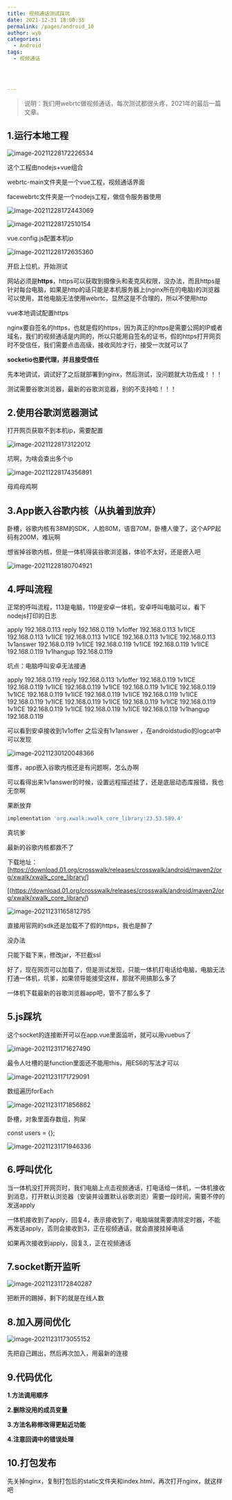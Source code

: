```yaml
---
title: 视频通话测试踩坑
date: 2021-12-31 18:00:35
permalink: /pages/android_10
author: wyb
categories:
  - Android
tags:
  - 视频通话




---
```


> 说明：我们用webrtc做视频通话，每次测试都很头疼，2021年的最后一篇文章。

## 1.运行本地工程

![image-20211228172226534](https://cdn.jsdelivr.net/gh/wyba/image_store/blog/image-20211228172226534.png)

这个工程由nodejs+vue组合

webrtc-main文件夹是一个vue工程，视频通话界面

facewebrtc文件夹是一个nodejs工程，做信令服务器使用

![image-20211228172443069](https://cdn.jsdelivr.net/gh/wyba/image_store/blog/image-20211228172443069.png)

![image-20211228172510154](https://cdn.jsdelivr.net/gh/wyba/image_store/blog/image-20211228172510154.png)

vue.config.js配置本机ip

![image-20211228172635360](https://cdn.jsdelivr.net/gh/wyba/image_store/blog/image-20211228172635360.png)

开启上位机，开始测试

网站必须是**https**，https可以获取到摄像头和麦克风权限，没办法，而且https是针对每台电脑，如果是http的话只能是本机服务器上(nginx所在的电脑)的浏览器可以使用，其他电脑无法使用webrtc，显然这是不合理的，所以不使用http

vue本地调试配置https

nginx要自签名的https，也就是假的https，因为真正的https是需要公网的IP或者域名，我们的视频通话是内网的，所以只能用自签名的证书，假的https打开网页时不受信任，我们需要点击高级，接收风险才行，接受一次就可以了

**socketio也要代理，并且接受信任**

先本地调试，调试好了之后就部署到nginx，然后测试，没问题就大功告成！！！

测试需要谷歌浏览器，最新的谷歌浏览器，别的不支持哈！！！

## 2.使用谷歌浏览器测试

打开网页获取不到本机ip，需要配置

![image-20211228173122012](https://cdn.jsdelivr.net/gh/wyba/image_store/blog/image-20211228173122012.png)

坑啊，为啥会查出多个ip

![image-20211228174356891](https://cdn.jsdelivr.net/gh/wyba/image_store/blog/image-20211228174356891.png)

母鸡母鸡啊

## 3.App嵌入谷歌内核（从执着到放弃）

卧槽，谷歌内核有38M的SDK，人脸80M，语音70M，卧槽人傻了，这个APP起码有200M，难玩啊

想省掉谷歌内核，但是一体机得装谷歌浏览器，体验不太好，还是嵌入吧

![image-20211228180704921](https://cdn.jsdelivr.net/gh/wyba/image_store/blog/image-20211228180704921.png)

## 4.呼叫流程

正常的呼叫流程，113是电脑，119是安卓一体机，安卓呼叫电脑可以，看下nodejs打印的日志

apply  192.168.0.113
reply  192.168.0.119
1v1offer 192.168.0.113
1v1ICE  192.168.0.113
1v1ICE  192.168.0.113
1v1ICE  192.168.0.113
1v1ICE  192.168.0.113
1v1answer  192.168.0.119
1v1ICE  192.168.0.119
1v1ICE  192.168.0.119
1v1ICE  192.168.0.119
1v1hangup  192.168.0.119

坑点：电脑呼叫安卓无法接通

apply  192.168.0.119
reply  192.168.0.113
1v1offer 192.168.0.119
1v1ICE  192.168.0.119
1v1ICE  192.168.0.119
1v1ICE  192.168.0.119
1v1ICE  192.168.0.119
1v1ICE  192.168.0.119
1v1ICE  192.168.0.119
1v1ICE  192.168.0.119
1v1ICE  192.168.0.119
1v1ICE  192.168.0.119
1v1ICE  192.168.0.119
1v1ICE  192.168.0.119
1v1ICE  192.168.0.119
1v1ICE  192.168.0.119
1v1ICE  192.168.0.119
1v1hangup  192.168.0.119

可以看到安卓接收到1v1offer 之后没有1v1answer ，在androidstudio的logcat中可以发现

![image-20211230120048366](https://cdn.jsdelivr.net/gh/wyba/image_store/blog/image-20211230120048366.png)

蛋疼，app嵌入谷歌内核还是有问题啊，怎么办啊

可以看得出来1v1answer的时候，设置远程描述挂了，还是底层动态库报错，我也无奈啊

果断放弃

```groovy
implementation 'org.xwalk:xwalk_core_library:23.53.589.4'
```

真坑爹

最新的谷歌内核都救不了

下载地址：[https://download.01.org/crosswalk/releases/crosswalk/android/maven2/org/xwalk/xwalk_core_library/]

[(https://download.01.org/crosswalk/releases/crosswalk/android/maven2/org/xwalk/xwalk_core_library/)

![image-20211231165812795](https://cdn.jsdelivr.net/gh/wyba/image_store/blog/image-20211231165812795.png)

直接用官网的sdk还是加载不了假的https，我也是醉了

没办法

只能下载下来，修改jar，不拦截ssl

好了，现在网页可以加载了，但是测试发现，只能一体机打电话给电脑，电脑无法打通一体机，坑爹，如果领导能接受这样，那就不用搞那么多了

一体机下载最新的谷歌浏览器app吧，管不了那么多了

## 5.js踩坑

这个socket的连接断开可以在app.vue里面监听，就可以用vuebus了

![image-20211231171627490](https://cdn.jsdelivr.net/gh/wyba/image_store/blog/image-20211231171627490.png)

最令人吐槽的是function里面还不能用this，用ES6的写法才可以

![image-20211231171729091](https://cdn.jsdelivr.net/gh/wyba/image_store/blog/image-20211231171729091.png)

数组遍历forEach

![image-20211231171856862](https://cdn.jsdelivr.net/gh/wyba/image_store/blog/image-20211231171856862.png)

卧槽，对象里面存数组，狗屎

const users = {};

![image-20211231171946336](https://cdn.jsdelivr.net/gh/wyba/image_store/blog/image-20211231171946336.png)

## 6.呼叫优化

当一体机没打开网页时，我们电脑上点击视频通话，打电话给一体机，一体机接收到消息，打开默认浏览器（安装并设置默认谷歌浏览）需要一段时间，需要不停的发送apply

一体机接收到了apply，回复4，表示接收到了，电脑端就需要清除定时器，不能再发送apply，否则会接收到3，正在视频通话，就会直接挂掉电话

如果再次接收到apply，回复3,，正在视频通话

## 7.socket断开监听

![image-20211231172840287](https://cdn.jsdelivr.net/gh/wyba/image_store/blog/image-20211231172840287.png)

把断开的踢掉，剩下的就是在线人数

## 8.加入房间优化

![image-20211231173055152](https://cdn.jsdelivr.net/gh/wyba/image_store/blog/image-20211231173055152.png)

先把自己踢出，然后再次加入，用最新的连接

## 9.代码优化

**1.方法调用顺序**

**2.删除没用的成员变量**

**3.方法名称修改得更贴近功能**

**4.注意回调中的错误处理**

## 10.打包发布

先关掉nginx，复制打包后的static文件夹和index.html，再次打开nginx，就这样吧
